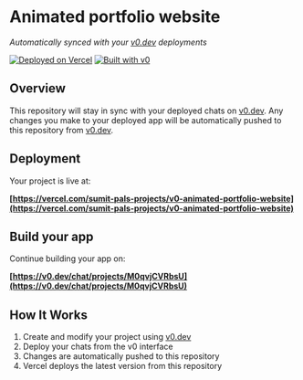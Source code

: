# Animated portfolio website

*Automatically synced with your [v0.dev](https://v0.dev) deployments*

[![Deployed on Vercel](https://img.shields.io/badge/Deployed%20on-Vercel-black?style=for-the-badge&logo=vercel)](https://vercel.com/sumit-pals-projects/v0-animated-portfolio-website)
[![Built with v0](https://img.shields.io/badge/Built%20with-v0.dev-black?style=for-the-badge)](https://v0.dev/chat/projects/M0qvjCVRbsU)

## Overview

This repository will stay in sync with your deployed chats on [v0.dev](https://v0.dev).
Any changes you make to your deployed app will be automatically pushed to this repository from [v0.dev](https://v0.dev).

## Deployment

Your project is live at:

**[https://vercel.com/sumit-pals-projects/v0-animated-portfolio-website](https://vercel.com/sumit-pals-projects/v0-animated-portfolio-website)**

## Build your app

Continue building your app on:

**[https://v0.dev/chat/projects/M0qvjCVRbsU](https://v0.dev/chat/projects/M0qvjCVRbsU)**

## How It Works

1. Create and modify your project using [v0.dev](https://v0.dev)
2. Deploy your chats from the v0 interface
3. Changes are automatically pushed to this repository
4. Vercel deploys the latest version from this repository